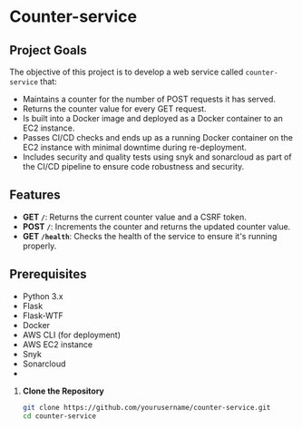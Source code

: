 # Counter-service

## Project Goals

The objective of this project is to develop a web service called `counter-service` that:

- Maintains a counter for the number of POST requests it has served.
- Returns the counter value for every GET request.
- Is built into a Docker image and deployed as a Docker container to an EC2 instance.
- Passes CI/CD checks and ends up as a running Docker container on the EC2 instance with minimal downtime during re-deployment.
- Includes security and quality tests using snyk and sonarcloud as part of the CI/CD pipeline to ensure code robustness and security.

## Features

- **GET `/`**: Returns the current counter value and a CSRF token.
- **POST `/`**: Increments the counter and returns the updated counter value.
- **GET `/health`**: Checks the health of the service to ensure it's running properly.

## Prerequisites

- Python 3.x
- Flask
- Flask-WTF
- Docker
- AWS CLI (for deployment)
- AWS EC2 instance
- Snyk
- Sonarcloud
- 
1. **Clone the Repository**

   ```bash
   git clone https://github.com/yourusername/counter-service.git
   cd counter-service
